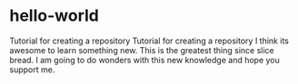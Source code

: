 # hello-world
Tutorial for creating a repository
Tutorial for creating a repository I think its awesome to learn something new. This is the greatest thing since slice bread. I am going to do wonders with this new knowledge and hope you support me.
